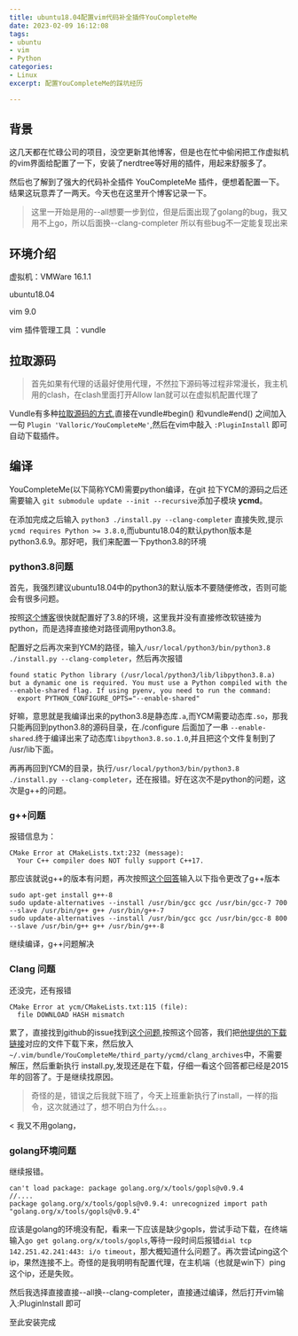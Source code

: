 ```yaml
---
title: ubuntu18.04配置vim代码补全插件YouCompleteMe
date: 2023-02-09 16:12:08
tags:
- ubuntu
- vim
- Python
categories: 
- Linux
excerpt: 配置YouCompleteMe的踩坑经历

---
```


## 背景

这几天都在忙碌公司的项目，没空更新其他博客，但是也在忙中偷闲把工作虚拟机的vim界面给配置了一下，安装了nerdtree等好用的插件，用起来舒服多了。

然后也了解到了强大的代码补全插件 YouCompleteMe 插件，便想着配置一下。结果这玩意弄了一两天。今天也在这里开个博客记录一下。

> 这里一开始是用的--all想要一步到位，但是后面出现了golang的bug，我又用不上go，所以后面换--clang-completer
> 所以有些bug不一定能复现出来

## 环境介绍

虚拟机：VMWare 16.1.1

ubuntu18.04

vim 9.0

vim 插件管理工具 ：vundle

## 拉取源码

> 首先如果有代理的话最好使用代理，不然拉下源码等过程非常漫长，我主机用的clash，在clash里面打开Allow lan就可以在虚拟机配置代理了

Vundle有多种[拉取源码的方式](https://github.com/VundleVim/Vundle.vim#quick-start),直接在vundle#begin() 和vundle#end() 之间加入一句 `Plugin 'Valloric/YouCompleteMe'`,然后在vim中敲入 `:PluginInstall` 即可自动下载插件。

## 编译


YouCompleteMe(以下简称YCM)需要python编译，在git 拉下YCM的源码之后还需要输入 `git submodule update --init --recursive`添加子模块 **ycmd**。
 
在添加完成之后输入 `python3 ./install.py --clang-completer` 直接失败,提示 `ycmd requires Python >= 3.8.0`,而ubuntu18.04的默认python版本是python3.6.9。那好吧，我们来配置一下python3.8的环境

### python3.8问题

首先，我强烈建议ubuntu18.04中的python3的默认版本不要随便修改，否则可能会有很多问题。

按照[这个博客](https://www.jianshu.com/p/55a2a009fc1e)很快就配置好了3.8的环境，这里我并没有直接修改软链接为python，而是选择直接绝对路径调用python3.8。

配置好之后再次来到YCM的路径，输入`/usr/local/python3/bin/python3.8 ./install.py --clang-completer`，然后再次报错

```shell
found static Python library (/usr/local/python3/lib/libpython3.8.a) but a dynamic one is required. You must use a Python compiled with the --enable-shared flag. If using pyenv, you need to run the command:
  export PYTHON_CONFIGURE_OPTS="--enable-shared"
```

好嘛，意思就是我编译出来的python3.8是静态库`.a`,而YCM需要动态库`.so`，那我只能再回到python3.8的源码目录，在./configure 后面加了一串 `--enable-shared`.终于编译出来了动态库`libpython3.8.so.1.0`,并且把这个文件复制到了 /usr/lib下面。

再再再回到YCM的目录，执行`/usr/local/python3/bin/python3.8 ./install.py --clang-completer`，还在报错。好在这次不是python的问题，这次是g++的问题。

### g++问题

报错信息为：

```shell
CMake Error at CMakeLists.txt:232 (message):
  Your C++ compiler does NOT fully support C++17.
```

那应该就说g++的版本有问题，再次按照[这个回答](https://stackoverflow.com/questions/65284572/your-c-compiler-does-not-fully-support-c17)输入以下指令更改了g++版本

```shell
sudo apt-get install g++-8
sudo update-alternatives --install /usr/bin/gcc gcc /usr/bin/gcc-7 700 --slave /usr/bin/g++ g++ /usr/bin/g++-7
sudo update-alternatives --install /usr/bin/gcc gcc /usr/bin/gcc-8 800 --slave /usr/bin/g++ g++ /usr/bin/g++-8
```

继续编译，g++问题解决

### Clang 问题

还没完，还有报错

```shell
CMake Error at ycm/CMakeLists.txt:115 (file):
  file DOWNLOAD HASH mismatch
```

累了，直接找到github的issue找到[这个问题](https://github.com/ycm-core/YouCompleteMe/issues/1711#issuecomment-145131863),按照这个回答，我们把[他提供的下载链接](http://llvm.org/releases/3.7.0/clang+llvm-3.7.0-x86_64-linux-gnu-ubuntu-14.04.tar.xz)对应的文件下载下来，然后放入`~/.vim/bundle/YouCompleteMe/third_party/ycmd/clang_archives`中，不需要解压，然后重新执行 install.py,发现还是在下载，仔细一看这个回答都已经是2015年的回答了。于是继续找原因。

> 奇怪的是，错误之后我就下班了，今天上班重新执行了install，一样的指令，这次就通过了，想不明白为什么。。。

<
我又不用golang，
### golang环境问题

继续报错。

```text
can't load package: package golang.org/x/tools/gopls@v0.9.4
//....
package golang.org/x/tools/gopls@v0.9.4: unrecognized import path "golang.org/x/tools/gopls@v0.9.4" 
```

应该是golang的环境没有配，看来一下应该是缺少gopls，尝试手动下载，在终端输入`go get golang.org/x/tools/gopls`,等待一段时间后报错`dial tcp 142.251.42.241:443: i/o timeout`，那大概知道什么问题了。再次尝试ping这个ip，果然连接不上。奇怪的是我明明有配置代理，在主机端（也就是win下）ping这个ip，还是失败。

然后我选择直接直接--all换--clang-completer，直接通过编译，然后打开vim输入:PluginInstall  即可

至此安装完成
